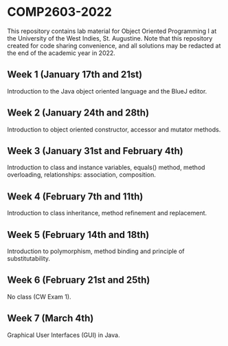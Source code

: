# COMP2603-2022

This repository contains lab material for Object Oriented Programming I at the University of the West Indies, St. Augustine. Note that this repository created for code sharing convenience, and all solutions may be redacted at the end of the academic year in 2022.

## Week 1 (January 17th and 21st)

Introduction to the Java object oriented language and the BlueJ editor.

## Week 2 (January 24th and 28th)

Introduction to object oriented constructor, accessor and mutator methods.

## Week 3 (January 31st and February 4th)

Introduction to class and instance variables, equals() method, method overloading, relationships: association, composition.

## Week 4 (February 7th and 11th)

Introduction to class inheritance, method refinement and replacement.

## Week 5 (February 14th and 18th)

Introduction to polymorphism, method binding and principle of substitutability.

## Week 6 (February 21st and 25th)

No class (CW Exam 1).

## Week 7 (March 4th)

Graphical User Interfaces (GUI) in Java.
